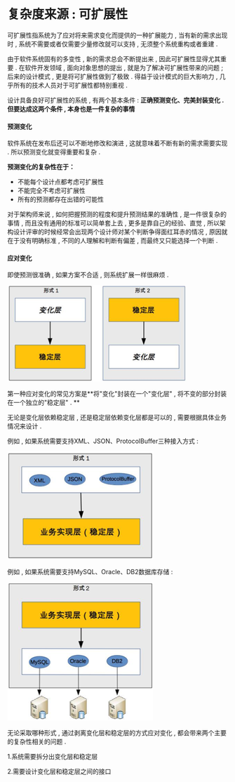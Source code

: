 # 复杂度来源 : 可扩展性

可扩展性指系统为了应对将来需求变化而提供的一种扩展能力 , 当有新的需求出现时 , 系统不需要或者仅需要少量修改就可以支持 , 无须整个系统重构或者重建 .

由于软件系统固有的多变性 , 新的需求总会不断提出来 , 因此可扩展性显得尤其重要 . 在软件开发领域 , 面向对象思想的提出 , 就是为了解决可扩展性带来的问题 ; 后来的设计模式 , 更是将可扩展性做到了极致 . 得益于设计模式的巨大影响力 , 几乎所有的技术人员对于可扩展性都特别重视 .

设计具备良好可扩展性的系统 , 有两个基本条件 : **正确预测变化、完美封装变化 . 但要达成这两个条件 , 本身也是一件复杂的事情**

#### 预测变化

软件系统在发布后还可以不断地修改和演进 , 这就意味着不断有新的需求需要实现 . 所以预测变化就变得重要和复杂 .

**预测变化的复杂性在于：**

* 不能每个设计点都考虑可扩展性
* 不能完全不考虑可扩展性
* 所有的预测都存在出错的可能性

对于架构师来说 , 如何把握预测的程度和提升预测结果的准确性 , 是一件很复杂的事情 , 而且没有通用的标准可以简单套上去 , 更多是靠自己的经验、直觉 , 所以架构设计评审的时候经常会出现两个设计师对某个判断争得面红耳赤的情况 , 原因就在于没有明确标准 , 不同的人理解和判断有偏差 , 而最终又只能选择一个判断 .

#### 应对变化

即使预测很准确 , 如果方案不合适 , 则系统扩展一样很麻烦 .

![](/assets/kekuozhanxingbianhua.png)

第一种应对变化的常见方案是**将"变化"封装在一个"变化层" , 将不变的部分封装在一个独立的"稳定层" . **

无论是变化层依赖稳定层 , 还是稳定层依赖变化层都是可以的 , 需要根据具体业务情况来设计 .

例如 , 如果系统需要支持XML、JSON、ProtocolBuffer三种接入方式 :

![](/assets/sanzhongjierufangshi.png)

例如 , 如果系统需要支持MySQL、Oracle、DB2数据库存储 :

![](/assets/dbcengbianhua.png)

无论采取哪种形式 , 通过剥离变化层和稳定层的方式应对变化 , 都会带来两个主要的复杂性相关的问题 .

1.系统需要拆分出变化层和稳定层

2.需要设计变化层和稳定层之间的接口


